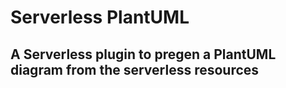 # Serverless PlantUML

## A Serverless plugin to pregen a PlantUML diagram from the serverless resources